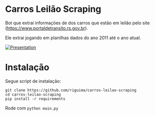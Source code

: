 # Carros Leilão Scraping

Bot que extrai informações de dos carros que estão em leilão pelo site (https://www.portaldetransito.rs.gov.br).

Ele extrai jogando em planilhas dados do ano 2011 até o ano atual.

[![Presentation](https://99freelas.s3-sa-east-1.amazonaws.com/portfolios/imagens/original/1641617/c342a38d-2151-4b37-8c56-950abc0ed604/screenshot.png?id=4044646&token=c342a38d-2151-4b37-8c56-950abc0ed604&nome=screenshot&type=.png)](https://youtu.be/ofZ8643EWrg)

# Instalação

Segue script de instalação:

```
git clone https://github.com/riguima/carros-leilao-scraping
cd carros-leilao-scraping
pip install -r requirements
```

Rode com `python main.py`
